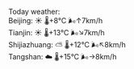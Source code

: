Today weather:  
Beijing: ☀️   🌡️+8°C 🌬️↑7km/h  
Tianjin: ☀️   🌡️+13°C 🌬️↘7km/h  
Shijiazhuang: ⛅️  🌡️+12°C 🌬️↖8km/h  
Tangshan: ☁️   🌡️+15°C 🌬️→8km/h  
